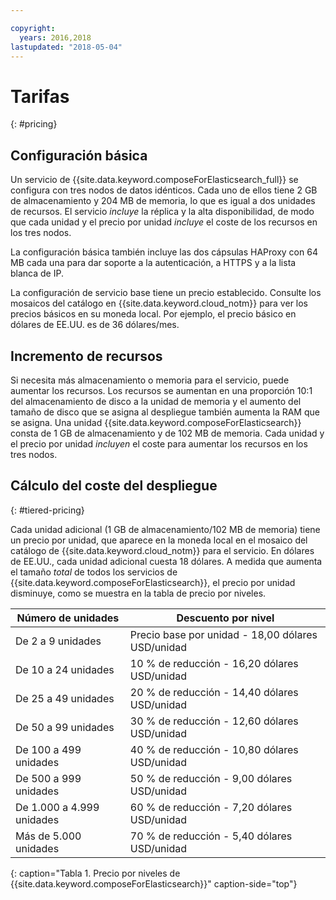 ```yaml
---

copyright:
  years: 2016,2018
lastupdated: "2018-05-04"
---
```


# Tarifas
{: #pricing}

## Configuración básica

Un servicio de {{site.data.keyword.composeForElasticsearch_full}} se configura con tres nodos de datos idénticos. Cada uno de ellos tiene 2 GB de almacenamiento y 204 MB de memoria, lo que es igual a dos unidades de recursos. El servicio _incluye_ la réplica y la alta disponibilidad, de modo que cada unidad y el precio por unidad _incluye_ el coste de los recursos en los tres nodos.

La configuración básica también incluye las dos cápsulas HAProxy con 64 MB cada una para dar soporte a la autenticación, a HTTPS y a la lista blanca de IP. 

La configuración de servicio base tiene un precio establecido. Consulte los mosaicos del catálogo en {{site.data.keyword.cloud_notm}} para ver los precios básicos en su moneda local. Por ejemplo, el precio básico en dólares de EE.UU. es de 36 dólares/mes.

## Incremento de recursos

Si necesita más almacenamiento o memoria para el servicio, puede aumentar los recursos. Los recursos se aumentan en una proporción 10:1 del almacenamiento de disco a la unidad de memoria y el aumento del tamaño de disco que se asigna al despliegue también aumenta la RAM que se asigna. Una unidad {{site.data.keyword.composeForElasticsearch}} consta de 1 GB de almacenamiento y de 102 MB de memoria. Cada unidad y el precio por unidad _incluyen_ el coste para aumentar los recursos en los tres nodos.

## Cálculo del coste del despliegue
{: #tiered-pricing}

Cada unidad adicional (1 GB de almacenamiento/102 MB de memoria) tiene un precio por unidad, que aparece en la moneda local en el mosaico del catálogo de {{site.data.keyword.cloud_notm}} para el servicio. En dólares de EE.UU., cada unidad adicional cuesta 18 dólares. A medida que aumenta el tamaño _total_ de todos los servicios de {{site.data.keyword.composeForElasticsearch}}, el precio por unidad disminuye, como se muestra en la tabla de precio por niveles.

Número de unidades|Descuento por nivel
----------|-----------
De 2 a 9 unidades|Precio base por unidad - 18,00 dólares USD/unidad
De 10 a 24 unidades|10 % de reducción - 16,20 dólares USD/unidad
De 25 a 49 unidades|20 % de reducción - 14,40 dólares USD/unidad
De 50 a 99 unidades|30 % de reducción - 12,60 dólares USD/unidad
De 100 a 499 unidades|40 % de reducción - 10,80 dólares USD/unidad
De 500 a 999 unidades|50 % de reducción - 9,00 dólares USD/unidad
De 1.000 a 4.999 unidades|60 % de reducción - 7,20 dólares USD/unidad
Más de 5.000 unidades|70 % de reducción - 5,40 dólares USD/unidad
{: caption="Tabla 1. Precio por niveles de {{site.data.keyword.composeForElasticsearch}}" caption-side="top"}

